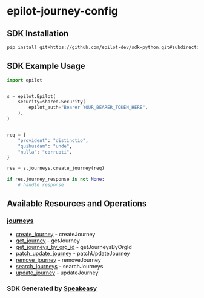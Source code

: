 # epilot-journey-config

<!-- Start SDK Installation -->
## SDK Installation

```bash
pip install git+https://github.com/epilot-dev/sdk-python.git#subdirectory=journey_config
```
<!-- End SDK Installation -->

## SDK Example Usage
<!-- Start SDK Example Usage -->
```python
import epilot


s = epilot.Epilot(
    security=shared.Security(
        epilot_auth="Bearer YOUR_BEARER_TOKEN_HERE",
    ),
)


req = {
    "provident": "distinctio",
    "quibusdam": "unde",
    "nulla": "corrupti",
}

res = s.journeys.create_journey(req)

if res.journey_response is not None:
    # handle response
```
<!-- End SDK Example Usage -->

<!-- Start SDK Available Operations -->
## Available Resources and Operations


### [journeys](docs/journeys/README.md)

* [create_journey](docs/journeys/README.md#create_journey) - createJourney
* [get_journey](docs/journeys/README.md#get_journey) - getJourney
* [get_journeys_by_org_id](docs/journeys/README.md#get_journeys_by_org_id) - getJourneysByOrgId
* [patch_update_journey](docs/journeys/README.md#patch_update_journey) - patchUpdateJourney
* [remove_journey](docs/journeys/README.md#remove_journey) - removeJourney
* [search_journeys](docs/journeys/README.md#search_journeys) - searchJourneys
* [update_journey](docs/journeys/README.md#update_journey) - updateJourney
<!-- End SDK Available Operations -->

### SDK Generated by [Speakeasy](https://docs.speakeasyapi.dev/docs/using-speakeasy/client-sdks)
